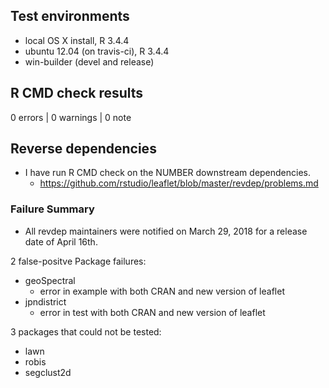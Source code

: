 ## Test environments
* local OS X install, R 3.4.4
* ubuntu 12.04 (on travis-ci), R 3.4.4
* win-builder (devel and release)


## R CMD check results

0 errors | 0 warnings | 0 note


## Reverse dependencies

* I have run R CMD check on the NUMBER downstream dependencies.
  * https://github.com/rstudio/leaflet/blob/master/revdep/problems.md

### Failure Summary

* All revdep maintainers were notified on March 29, 2018 for a release date of April 16th.

2 false-positve Package failures:
* geoSpectral
  * error in example with both CRAN and new version of leaflet
* jpndistrict
  * error in test with both CRAN and new version of leaflet

3 packages that could not be tested:
* lawn
* robis
* segclust2d
